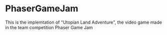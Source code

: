 # PhaserGameJam
This is the implemtation of "Utopian Land Adventure", 
the video game made in the team competition Phaser Game Jam
